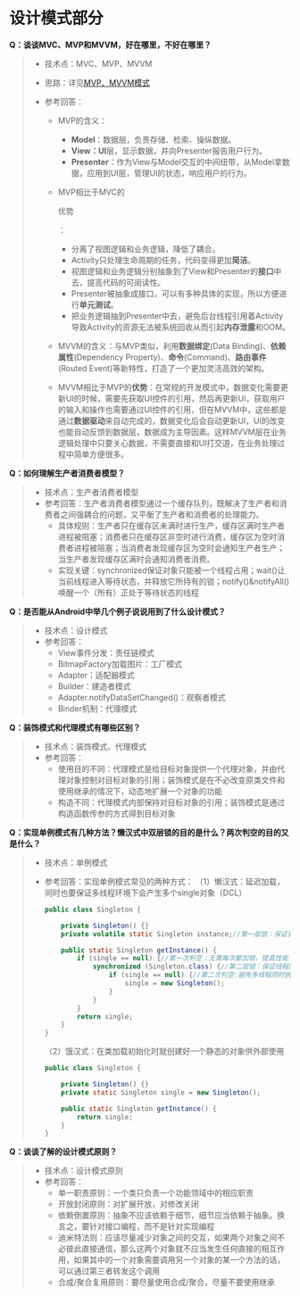 # 设计模式部分

**Q：谈谈MVC、MVP和MVVM，好在哪里，不好在哪里？**

> - 技术点：MVC、MVP、MVVM
>
> - 思路：详见[MVP、MVVM模式](https://www.jianshu.com/p/e0867ac2a261) 
>
> - 参考回答： 
>
>   - MVP的含义： 
>
>     -  **Model**：数据层，负责存储、检索、操纵数据。
>     -  **View：UI**层，显示数据，并向Presenter报告用户行为。
>     -  **Presenter**：作为View与Model交互的中间纽带，从Model拿数据，应用到UI层，管理UI的状态，响应用户的行为。
>
>   - MVP相比于MVC的
>
>     优势
>
>     ： 
>
>     - 分离了视图逻辑和业务逻辑，降低了耦合。
>     - Activity只处理生命周期的任务，代码变得更加**简洁**。
>     - 视图逻辑和业务逻辑分别抽象到了View和Presenter的**接口**中去，提高代码的可阅读性。
>     - Presenter被抽象成接口，可以有多种具体的实现，所以方便进行**单元测试**。
>     - 把业务逻辑抽到Presenter中去，避免后台线程引用着Activity导致Activity的资源无法被系统回收从而引起**内存泄露**和OOM。
>
>   - MVVM的含义：与MVP类似，利用**数据绑定**(Data Binding)、**依赖属性**(Dependency Property)、**命令**(Command)、**路由事件**(Routed Event)等新特性，打造了一个更加灵活高效的架构。
>
>   - MVVM相比于MVP的**优势**：在常规的开发模式中，数据变化需要更新UI的时候，需要先获取UI控件的引用，然后再更新UI，获取用户的输入和操作也需要通过UI控件的引用，但在MVVM中，这些都是通过**数据驱动**来自动完成的，数据变化后会自动更新UI，UI的改变也能自动反馈到数据层，数据成为主导因素。这样MVVM层在业务逻辑处理中只要关心数据，不需要直接和UI打交道，在业务处理过程中简单方便很多。



**Q：如何理解生产者消费者模型？**

> - 技术点：生产者消费者模型
> - 参考回答：生产者消费者模型通过一个缓存队列，既解决了生产者和消费者之间强耦合的问题，又平衡了生产者和消费者的处理能力。 
>   - 具体规则：生产者只在缓存区未满时进行生产，缓存区满时生产者进程被阻塞；消费者只在缓存区非空时进行消费，缓存区为空时消费者进程被阻塞；当消费者发现缓存区为空时会通知生产者生产；当生产者发现缓存区满时会通知消费者消费。
>   - 实现关键：synchronized保证对象只能被一个线程占用；wait()让当前线程进入等待状态，并释放它所持有的锁；notify()&notifyAll()唤醒一个（所有）正处于等待状态的线程



**Q：是否能从Android中举几个例子说说用到了什么设计模式？**

> - 技术点：设计模式
> - 参考回答： 
>   - View事件分发：责任链模式
>   - BitmapFactory加载图片：工厂模式
>   - Adapter：适配器模式
>   - Builder：建造者模式
>   - Adapter.notifyDataSetChanged()：观察者模式
>   - Binder机制：代理模式



**Q：装饰模式和代理模式有哪些区别？**

> - 技术点：装饰模式、代理模式
> - 参考回答： 
>   - 使用目的不同：代理模式是给目标对象提供一个代理对象，并由代理对象控制对目标对象的引用；装饰模式是在不必改变原类文件和使用继承的情况下，动态地扩展一个对象的功能
>   - 构造不同：代理模式内部保持对目标对象的引用；装饰模式是通过构造函数传参的方式得到目标对象



**Q：实现单例模式有几种方法？懒汉式中双层锁的目的是什么？两次判空的目的又是什么？**

> - 技术点：单例模式
>
> - 参考回答：实现单例模式常见的两种方式：
>    （1）懒汉式：延迟加载，同时也要保证多线程环境下会产生多个single对象（DCL）
>
>   ```java
>   public class Singleton {
>   
>       private Singleton() {}
>       private volatile static Singleton instance;//第一层锁：保证变量可见性
>   
>       public static Singleton getInstance() {
>           if (single == null) {//第一次判空：无需每次都加锁，提高性能
>               synchronized (Singleton.class) {//第二层锁：保证线程同步
>                   if (single == null) {//第二次判空:避免多线程同时执行getInstance()产生多个single对象
>                       single = new Singleton();
>                   }
>               }
>           }
>           return single;
>       }
>   }
>   ```
>
>   （2）饿汉式：在类加载初始化时就创建好一个静态的对象供外部使用
>
>   ```java
>   public class Singleton {
>   
>       private Singleton() {}
>       private static Singleton single = new Singleton();
>   
>       public static Singleton getInstance() {
>           return single;
>       }
>   }
>   ```
>
>   

**Q：谈谈了解的设计模式原则？**

> - 技术点：设计模式原则
> - 参考回答： 
>   - 单一职责原则：一个类只负责一个功能领域中的相应职责
>   - 开放封闭原则：对扩展开放，对修改关闭
>   - 依赖倒置原则：抽象不应该依赖于细节，细节应当依赖于抽象。换言之，要针对接口编程，而不是针对实现编程
>   - 迪米特法则：应该尽量减少对象之间的交互，如果两个对象之间不必彼此直接通信，那么这两个对象就不应当发生任何直接的相互作用，如果其中的一个对象需要调用另一个对象的某一个方法的话，可以通过第三者转发这个调用
>   - 合成/聚合复用原则：要尽量使用合成/聚合，尽量不要使用继承

